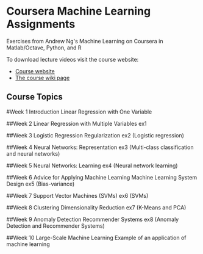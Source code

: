 # Coursera Machine Learning Assignments
Exercises from Andrew Ng's Machine Learning on Coursera in Matlab/Octave, Python, and R

To download lecture videos visit the course website:
- [Course website](https://www.coursera.org/learn/machine-learning)
- [The course wiki page](https://share.coursera.org/wiki/index.php/ML:Main)

## Course Topics

#Week 1
Introduction
Linear Regression with One Variable

##Week 2
Linear Regression with Multiple Variables
ex1

##Week 3 
Logistic Regression
Regularization
ex2 (Logistic regression)

##Week 4
Neural Networks: Representation
ex3 (Multi-class classification and neural networks)

##Week 5 
Neural Networks: Learning
ex4 (Neural network learning)

##Week 6
Advice for Applying Machine Learning
Machine Learning System Design
ex5 (Bias-variance)

##Week 7
Support Vector Machines (SVMs)
ex6 (SVMs)

##Week 8
Clustering
Dimensionality Reduction
ex7 (K-Means and PCA)

##Week 9
Anomaly Detection
Recommender Systems
ex8 (Anomaly Detection and Recommender Systems)

##Week 10
Large-Scale Machine Learning
Example of an application of machine learning
